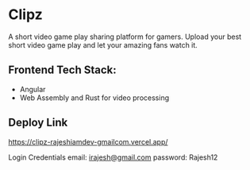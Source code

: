 # Clipz

A short video game play sharing platform for gamers. Upload your best short video game play and let your amazing fans watch it.

## Frontend Tech Stack: 
- Angular
- Web Assembly and Rust for video processing

## Deploy Link
https://clipz-rajeshiamdev-gmailcom.vercel.app/

Login Credentials
email: irajesh@gmail.com
password: Rajesh12
